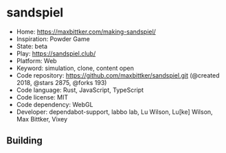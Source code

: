 # sandspiel

- Home: https://maxbittker.com/making-sandspiel/
- Inspiration: Powder Game
- State: beta
- Play: https://sandspiel.club/
- Platform: Web
- Keyword: simulation, clone, content open
- Code repository: https://github.com/maxbittker/sandspiel.git (@created 2018, @stars 2875, @forks 193)
- Code language: Rust, JavaScript, TypeScript
- Code license: MIT
- Code dependency: WebGL
- Developer: dependabot-support, labbo lab, Lu Wilson, Lu[ke] Wilson, Max Bittker, Vixey

## Building
